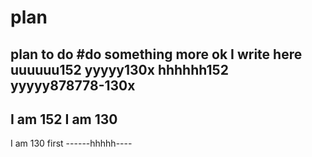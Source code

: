 # plan
plan to do
#do something more
ok  I write here
uuuuuu152
yyyyy130x
hhhhhh152
yyyyy878778-130x
-----------------
I am 152
I am 130
-----------------
I am 130 first
------hhhhh----